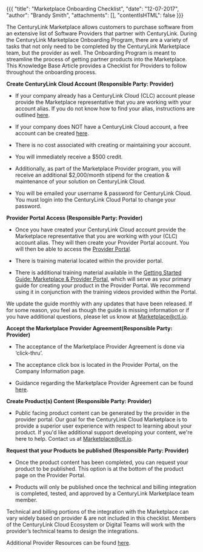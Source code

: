 {{{
"title": "Marketplace Onboarding Checklist",
"date": "12-07-2017",
"author": "Brandy Smith",
"attachments": [],
"contentIsHTML": false
}}}

The CenturyLink Marketplace allows customers to purchase software from an extensive list of Software Providers that partner with CenturyLink. During the CenturyLink Marketplace Onboarding Program, there are a variety of tasks that not only need to be completed by the CenturyLink Marketplace team, but the provider as well. The Onboarding Program is meant to streamline the process of getting partner products into the Marketplace. This Knowledge Base Article provides a Checklist for Providers to follow throughout the onboarding process.

**Create CenturyLink Cloud Account (Responsible Party: Provider)**

* If your company already has a CenturyLink Cloud (CLC) account please provide the Marketplace representative that you are working with your account alias. If you do not know how to find your alias, instructions are outlined [here](../../Support/determine-control-portal-alias.md).

* If your company does NOT have a CenturyLink Cloud account, a free account can be created [here](https://www.ctl.io/free-trial/).

* There is no cost associated with creating or maintaining your account.

* You will immediately receive a $500 credit.

* Additionally, as part of the Marketplace Provider program, you will receive an additional $2,000/month stipend for the creation & maintenance of your solution on CenturyLink Cloud.

* You will be emailed your username & password for CenturyLink Cloud. You must login into the CenturyLink Cloud Portal to change your password.

**Provider Portal Access (Responsible Party: Provider)**

* Once you have created your CenturyLink Cloud account provide the Marketplace representative that you are working with your (CLC) account alias. They will then create your Provider Portal account. You will then be able to access the [Provider Portal](https://provider-portal.ctl.io).

* There is training material located within the provider portal.

* There is additional training material available in the [Getting Started Guide: Marketplace & Provider Portal](./getting-started-guide-marketplace-ecosystem-provider-portal.md), which will serve as your primary guide for creating your product in the Provider Portal. We recommend using it in conjunction with the training videos provided within the Portal.

We update the guide monthly with any updates that have been released. If for some reason, you feel as though the guide is missing information or if you have additional questions, please let us know at [Marketplace@ctl.io](mailto:marketplace@ctl.io).

**Accept the Marketplace Provider Agreement(Responsible Party: Provider)**

* The acceptance of the Marketplace Provider Agreement is done via ‘click-thru’.

* The acceptance click box is located in the Provider Portal, on the Company Information page.

* Guidance regarding the Marketplace Provider Agreement can be found [here](./marketplace-provider-agreement-guidance.md).

**Create Product(s) Content (Responsible Party: Provider)**

* Public facing product content can be generated by the provider in the provider portal. Our goal for the CenturyLink Cloud Marketplace is to provide a superior user experience with respect to learning about your product. If you'd like additional support developing your content, we're here to help. Contact us at [Marketplace@ctl.io](mailto:marketplace@ctl.io).

**Request that your Products be published (Responsible Party: Provider)**

* Once the product content has been completed, you can request your product to be published. This option is at the bottom of the product page on the Provider Portal.

* Products will only be published once the technical and billing integration is completed, tested, and approved by a CenturyLink Marketplace team member.

Technical and billing portions of the integration with the Marketplace can vary widely based on provider & are not included in this checklist. Members of the CenturyLink Cloud Ecosystem or Digital Teams will work with the provider’s technical teams to design the integrations.

Additional Provider Resources can be found [here](./#1).
